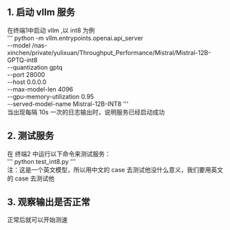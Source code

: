 ## 1. 启动 vllm 服务
在终端1中启动 vllm ,以 int8 为例  
'''
python -m vllm.entrypoints.openai.api_server \
  --model /nas-xinchen/private/yulixuan/Throughput_Performance/Mistral/Mistral-12B-GPTQ-int8 \
  --quantization gptq \
  --port 28000 \
  --host 0.0.0.0 \
  --max-model-len 4096 \
  --gpu-memory-utilization 0.95 \
  --served-model-name Mistral-12B-INT8
'''  
当出现每隔 10s 一次的日志输出时，说明服务已经启动成功

## 2. 测试服务
在 终端2 中运行以下命令来测试服务：  
'''
python test_int8.py
'''  
注：这是一个英文模型，所以用中文的 case 去测试他没什么意义，我们要用英文的 case 去测试他

## 3. 观察输出是否正常
正常后就可以开始测速
